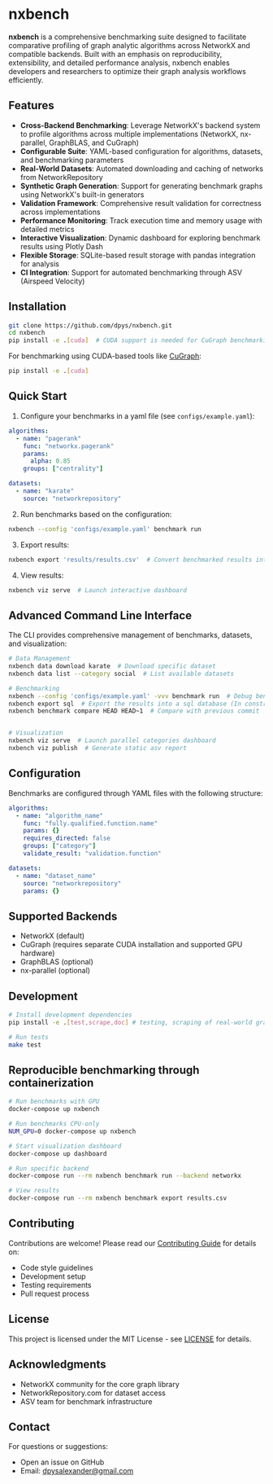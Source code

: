 # nxbench

**nxbench** is a comprehensive benchmarking suite designed to facilitate comparative profiling of graph analytic algorithms across NetworkX and compatible backends. Built with an emphasis on reproducibility, extensibility, and detailed performance analysis, nxbench enables developers and researchers to optimize their graph analysis workflows efficiently.

## Features

- **Cross-Backend Benchmarking**: Leverage NetworkX's backend system to profile algorithms across multiple implementations (NetworkX, nx-parallel, GraphBLAS, and CuGraph)
- **Configurable Suite**: YAML-based configuration for algorithms, datasets, and benchmarking parameters
- **Real-World Datasets**: Automated downloading and caching of networks from NetworkRepository
- **Synthetic Graph Generation**: Support for generating benchmark graphs using NetworkX's built-in generators
- **Validation Framework**: Comprehensive result validation for correctness across implementations
- **Performance Monitoring**: Track execution time and memory usage with detailed metrics
- **Interactive Visualization**: Dynamic dashboard for exploring benchmark results using Plotly Dash
- **Flexible Storage**: SQLite-based result storage with pandas integration for analysis
- **CI Integration**: Support for automated benchmarking through ASV (Airspeed Velocity)

## Installation

```bash
git clone https://github.com/dpys/nxbench.git
cd nxbench
pip install -e .[cuda]  # CUDA support is needed for CuGraph benchmarking
```

For benchmarking using CUDA-based tools like [CuGraph](https://github.com/rapidsai/cugraph):

```bash
pip install -e .[cuda]
```

## Quick Start

1. Configure your benchmarks in a yaml file (see `configs/example.yaml`):

```yaml
algorithms:
  - name: "pagerank"
    func: "networkx.pagerank"
    params:
      alpha: 0.85
    groups: ["centrality"]

datasets:
  - name: "karate"
    source: "networkrepository"
```

2. Run benchmarks based on the configuration:

```bash
nxbench --config 'configs/example.yaml' benchmark run
```

3. Export results:

```bash
nxbench export 'results/results.csv'  # Convert benchmarked results into csv format.
```


4. View results:

```bash
nxbench viz serve  # Launch interactive dashboard
```

## Advanced Command Line Interface

The CLI provides comprehensive management of benchmarks, datasets, and visualization:

```bash
# Data Management
nxbench data download karate  # Download specific dataset
nxbench data list --category social  # List available datasets

# Benchmarking
nxbench --config 'configs/example.yaml' -vvv benchmark run  # Debug benchmark runs
nxbench export sql  # Export the results into a sql database (In construction)
nxbench benchmark compare HEAD HEAD~1  # Compare with previous commit


# Visualization
nxbench viz serve  # Launch parallel categories dashboard
nxbench viz publish  # Generate static asv report
```

## Configuration

Benchmarks are configured through YAML files with the following structure:

```yaml
algorithms:
  - name: "algorithm_name"
    func: "fully.qualified.function.name"
    params: {}
    requires_directed: false
    groups: ["category"]
    validate_result: "validation.function"

datasets:
  - name: "dataset_name"
    source: "networkrepository"
    params: {}
```

## Supported Backends

- NetworkX (default)
- CuGraph (requires separate CUDA installation and supported GPU hardware)
- GraphBLAS (optional)
- nx-parallel (optional)

## Development

```bash
# Install development dependencies
pip install -e .[test,scrape,doc] # testing, scraping of real-world graph data, and documentation

# Run tests
make test
```

## Reproducible benchmarking through containerization

```bash
# Run benchmarks with GPU
docker-compose up nxbench

# Run benchmarks CPU-only
NUM_GPU=0 docker-compose up nxbench

# Start visualization dashboard
docker-compose up dashboard

# Run specific backend
docker-compose run --rm nxbench benchmark run --backend networkx

# View results
docker-compose run --rm nxbench benchmark export results.csv
```

## Contributing

Contributions are welcome! Please read our [Contributing Guide](CONTRIBUTING.md) for details on:

- Code style guidelines
- Development setup
- Testing requirements
- Pull request process

## License

This project is licensed under the MIT License - see [LICENSE](LICENSE) for details.

## Acknowledgments

- NetworkX community for the core graph library
- NetworkRepository.com for dataset access
- ASV team for benchmark infrastructure

## Contact

For questions or suggestions:

- Open an issue on GitHub
- Email: <dpysalexander@gmail.com>
